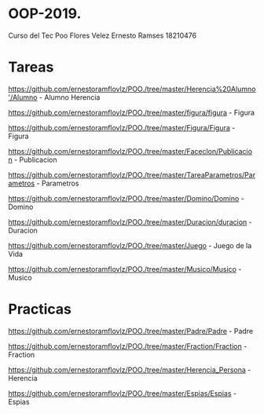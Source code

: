# OOP-2019.
Curso del Tec Poo
Flores Velez Ernesto Ramses
18210476

# Tareas
https://github.com/ernestoramflovlz/POO./tree/master/Herencia%20Alumno'/Alumno - Alumno Herencia

https://github.com/ernestoramflovlz/POO./tree/master/figura/figura - Figura

https://github.com/ernestoramflovlz/POO./tree/master/Figura/Figura - Figura

https://github.com/ernestoramflovlz/POO./tree/master/Faceclon/Publicacion - Publicacion

https://github.com/ernestoramflovlz/POO./tree/master/TareaParametros/Parametros - Parametros

https://github.com/ernestoramflovlz/POO./tree/master/Domino/Domino - Domino

https://github.com/ernestoramflovlz/POO./tree/master/Duracion/duracion - Duracion

https://github.com/ernestoramflovlz/POO./tree/master/Juego - Juego de la Vida

https://github.com/ernestoramflovlz/POO./tree/master/Musico/Musico - Musico

# Practicas

https://github.com/ernestoramflovlz/POO./tree/master/Padre/Padre - Padre

https://github.com/ernestoramflovlz/POO./tree/master/Fraction/Fraction - Fraction

https://github.com/ernestoramflovlz/POO./tree/master/Herencia_Persona - Herencia

https://github.com/ernestoramflovlz/POO./tree/master/Espias/Espias - Espias
